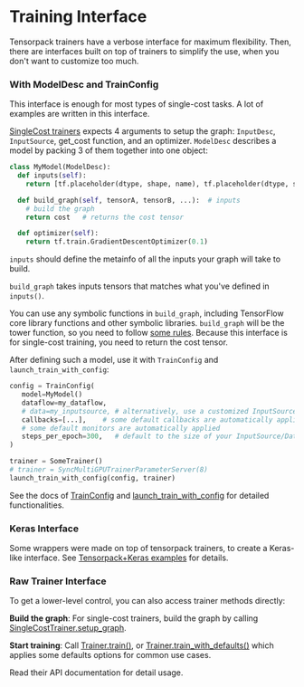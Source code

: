 
# Training Interface

Tensorpack trainers have a verbose interface for maximum flexibility.
Then, there are interfaces built on top of trainers to simplify the use,
when you don't want to customize too much.

### With ModelDesc and TrainConfig

This interface is enough for most types of single-cost tasks.
A lot of examples are written in this interface.

[SingleCost trainers](../modules/train.html#tensorpack.train.SingleCostTrainer)
expects 4 arguments to setup the graph: `InputDesc`, `InputSource`, get_cost function, and an optimizer.
`ModelDesc` describes a model by packing 3 of them together into one object:

```python
class MyModel(ModelDesc):
  def inputs(self):
    return [tf.placeholder(dtype, shape, name), tf.placeholder(dtype, shape, name), ... ]

  def build_graph(self, tensorA, tensorB, ...):  # inputs
    # build the graph
    return cost   # returns the cost tensor

  def optimizer(self):
    return tf.train.GradientDescentOptimizer(0.1)
```

`inputs` should define the metainfo of all the inputs your graph will take to build.

`build_graph` takes inputs tensors that matches what you've defined in `inputs()`.

You can use any symbolic functions in `build_graph`, including TensorFlow core library
functions and other symbolic libraries.
`build_graph` will be the tower function, so you need to follow [some rules](trainer.md#tower-trainer).
Because this interface is for single-cost training, you need to return the cost tensor.

After defining such a model, use it with `TrainConfig` and `launch_train_with_config`:

```python
config = TrainConfig(
   model=MyModel()
   dataflow=my_dataflow,
   # data=my_inputsource, # alternatively, use a customized InputSource
   callbacks=[...],    # some default callbacks are automatically applied
   # some default monitors are automatically applied
   steps_per_epoch=300,   # default to the size of your InputSource/DataFlow
)

trainer = SomeTrainer()
# trainer = SyncMultiGPUTrainerParameterServer(8)
launch_train_with_config(config, trainer)
```
See the docs of
[TrainConfig](../modules/train.html#tensorpack.train.TrainConfig)
and
[launch_train_with_config](../modules/train.html#tensorpack.train.launch_train_with_config)
for detailed functionalities.

### Keras Interface

Some wrappers were made on top of tensorpack trainers, to create a Keras-like
interface. See [Tensorpack+Keras examples](../examples/keras) for details.

### Raw Trainer Interface

To get a lower-level control, you can also access trainer methods directly:

__Build the graph__:
For single-cost trainers, build the graph by calling
[SingleCostTrainer.setup_graph](../modules/train.html#tensorpack.train.SingleCostTrainer.setup_graph).

__Start training__: Call
[Trainer.train()](../modules/train.html#tensorpack.train.Trainer.train),
or
[Trainer.train_with_defaults()](../modules/train.html#tensorpack.train.Trainer.train_with_defaults)
which applies some defaults options for common use cases.

Read their API documentation for detail usage.
